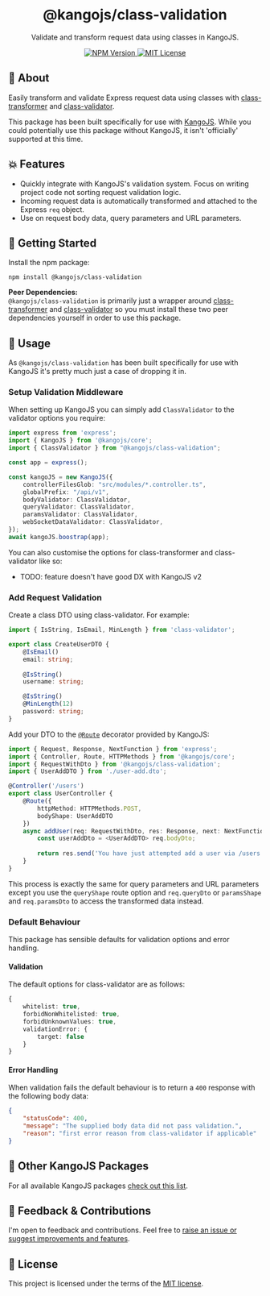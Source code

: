 <div align="center">
<h1>@kangojs/class-validation</h1>
<p>Validate and transform request data using classes in KangoJS.</p>

<div>
  <a href="https://www.npmjs.com/package/@kangojs/class-validation" target="_blank">
    <img src="https://img.shields.io/npm/v/@kangojs/class-validation?style=flat-square" alt="NPM Version" />
  </a>
  <a href="https://choosealicense.com/licenses/mit/" target="_blank">
    <img src="https://img.shields.io/npm/l/@kangojs/class-validation?style=flat-square" alt="MIT License" />
  </a>
</div>
</div>

## 🤔 About
Easily transform and validate Express request data using classes with [class-transformer](https://www.npmjs.com/package/class-transformer) and  [class-validator](https://www.npmjs.com/package/class-validator).

This package has been built specifically for use with [KangoJS](https://github.com/kangojs/kangojs).
While you could potentially use this package without KangoJS, it isn't 'officially' supported at this time.

## 💥 Features
- Quickly integrate with KangoJS's validation system. Focus on writing project code not sorting request validation logic.
- Incoming request data is automatically transformed and attached to the Express `req` object.
- Use on request body data, query parameters and URL parameters.

## 🚀 Getting Started
Install the npm package:
```shell
npm install @kangojs/class-validation
```

**Peer Dependencies:**  
`@kangojs/class-validation` is primarily just a wrapper around [class-transformer](https://www.npmjs.com/package/class-transformer) and [class-validator](https://www.npmjs.com/package/class-validator)
so you must install these two peer dependencies yourself in order to use this package.

## 👷 Usage
As `@kangojs/class-validation` has been built specifically for use with KangoJS it's pretty much just a case of dropping it in.  

### Setup Validation Middleware
When setting up KangoJS you can simply add `ClassValidator` to the validator options you require:

```typescript
import express from 'express';
import { KangoJS } from '@kangojs/core';
import { ClassValidator } from "@kangojs/class-validation";

const app = express();

const kangoJS = new KangoJS({
    controllerFilesGlob: "src/modules/*.controller.ts",
    globalPrefix: "/api/v1",
    bodyValidator: ClassValidator,
    queryValidator: ClassValidator,
    paramsValidator: ClassValidator,
    webSocketDataValidator: ClassValidator,
});
await kangoJS.boostrap(app);
```

You can also customise the options for class-transformer and class-validator like so:
- TODO: feature doesn't have good DX with KangoJS v2


### Add Request Validation
Create a class DTO using class-validator. For example:

```typescript
import { IsString, IsEmail, MinLength } from 'class-validator';

export class CreateUserDTO {
    @IsEmail()
    email: string;
    
    @IsString()
    username: string;

    @IsString()
    @MinLength(12)
    password: string;
}
```

Add your DTO to the [`@Route`](https://github.com/kangojs/kangojs#routing) decorator provided by KangoJS:

```typescript
import { Request, Response, NextFunction } from 'express';
import { Controller, Route, HTTPMethods } from '@kangojs/core';
import { RequestWithDto } from '@kangojs/class-validation';
import { UserAddDTO } from './user-add.dto';

@Controller('/users')
export class UserController {
    @Route({
        httpMethod: HTTPMethods.POST,
        bodyShape: UserAddDTO
    })
    async addUser(req: RequestWithDto, res: Response, next: NextFunction) {
        const userAddDto = <UserAddDTO> req.bodyDto;
        
        return res.send('You have just attempted add a user via /users [POST].');
    }
}
```

This process is exactly the same for query parameters and URL parameters except you use the
`queryShape` route option and `req.queryDto` or `paramsShape` and `req.paramsDto` to access
the transformed data instead.

### Default Behaviour
This package has sensible defaults for validation options and error handling.

#### Validation
The default options for class-validator are as follows:

```typescript
{
    whitelist: true,
    forbidNonWhitelisted: true,
    forbidUnknownValues: true,
    validationError: {
        target: false
    }
}
```

#### Error Handling
When validation fails the default behaviour is to return a `400` response with the following body data:

```json
{
    "statusCode": 400,
    "message": "The supplied body data did not pass validation.",
    "reason": "first error reason from class-validator if applicable"
}
```

## 🧰 Other KangoJS Packages
For all available KangoJS packages [check out this list](https://github.com/kangojs/kangojs#-other-kangojs-packages).

## 💬 Feedback & Contributions
I'm open to feedback and contributions. Feel free to [raise an issue or suggest improvements and features](https://github.com/kangojs/kangojs/issues).

## 📝 License
This project is licensed under the terms of the [MIT license](https://choosealicense.com/licenses/mit/).
